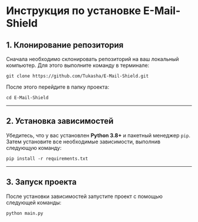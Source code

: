 # Инструкция по установке E-Mail-Shield

## 1. Клонирование репозитория
Сначала необходимо склонировать репозиторий на ваш локальный компьютер. Для этого выполните команду в терминале:

`git clone https://github.com/Tukasha/E-Mail-Shield.git`


После этого перейдите в папку проекта:

`cd E-Mail-Shield`



---

## 2. Установка зависимостей
Убедитесь, что у вас установлен **Python 3.8+** и пакетный менеджер `pip`. Затем установите все необходимые зависимости, выполнив следующую команду:

`pip install -r requirements.txt`


---

## 3. Запуск проекта
После установки зависимостей запустите проект с помощью следующей команды:

`python main.py`